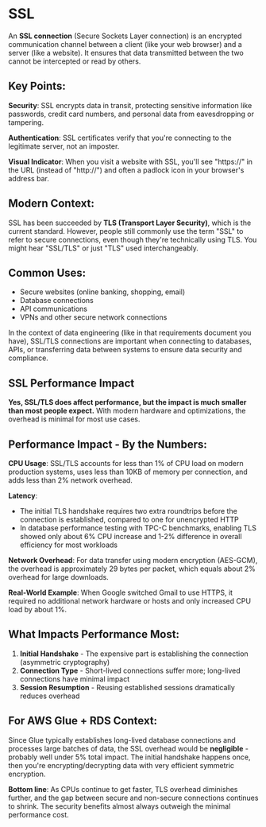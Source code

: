 # SSL

An **SSL connection** (Secure Sockets Layer connection) is an encrypted communication channel between a client (like your web browser) and a server (like a website). It ensures that data transmitted between the two cannot be intercepted or read by others.

## Key Points:

**Security**: SSL encrypts data in transit, protecting sensitive information like passwords, credit card numbers, and personal data from eavesdropping or tampering.

**Authentication**: SSL certificates verify that you're connecting to the legitimate server, not an imposter.

**Visual Indicator**: When you visit a website with SSL, you'll see "https://" in the URL (instead of "http://") and often a padlock icon in your browser's address bar.

## Modern Context:

SSL has been succeeded by **TLS (Transport Layer Security)**, which is the current standard. However, people still commonly use the term "SSL" to refer to secure connections, even though they're technically using TLS. You might hear "SSL/TLS" or just "TLS" used interchangeably.

## Common Uses:
- Secure websites (online banking, shopping, email)
- Database connections
- API communications
- VPNs and other secure network connections

In the context of data engineering (like in that requirements document you have), SSL/TLS connections are important when connecting to databases, APIs, or transferring data between systems to ensure data security and compliance.

## SSL Performance Impact
**Yes, SSL/TLS does affect performance, but the impact is much smaller than most people expect.** With modern hardware and optimizations, the overhead is minimal for most use cases.

## Performance Impact - By the Numbers:

**CPU Usage**: SSL/TLS accounts for less than 1% of CPU load on modern production systems, uses less than 10KB of memory per connection, and adds less than 2% network overhead.

**Latency**: 
- The initial TLS handshake requires two extra roundtrips before the connection is established, compared to one for unencrypted HTTP
- In database performance testing with TPC-C benchmarks, enabling TLS showed only about 6% CPU increase and 1-2% difference in overall efficiency for most workloads

**Network Overhead**: For data transfer using modern encryption (AES-GCM), the overhead is approximately 29 bytes per packet, which equals about 2% overhead for large downloads.

**Real-World Example**: When Google switched Gmail to use HTTPS, it required no additional network hardware or hosts and only increased CPU load by about 1%.

## What Impacts Performance Most:

1. **Initial Handshake** - The expensive part is establishing the connection (asymmetric cryptography)
2. **Connection Type** - Short-lived connections suffer more; long-lived connections have minimal impact
3. **Session Resumption** - Reusing established sessions dramatically reduces overhead

## For AWS Glue + RDS Context:

Since Glue typically establishes long-lived database connections and processes large batches of data, the SSL overhead would be **negligible** - probably well under 5% total impact. The initial handshake happens once, then you're encrypting/decrypting data with very efficient symmetric encryption.

**Bottom line**: As CPUs continue to get faster, TLS overhead diminishes further, and the gap between secure and non-secure connections continues to shrink. The security benefits almost always outweigh the minimal performance cost.
